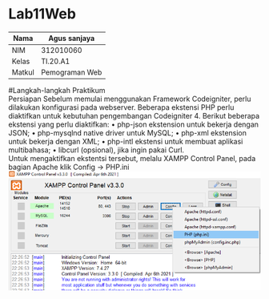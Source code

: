 # Lab11Web

| Nama    | Agus sanjaya    |
| --------|-----------------|
| NIM     | 312010060       |
| Kelas   | TI.20.A1        |
| Matkul  | Pemograman Web  |

#Langkah-langkah Praktikum<br>
Persiapan
Sebelum memulai menggunakan Framework Codeigniter, perlu dilakukan konfigurasi
pada webserver. Beberapa ekstensi PHP perlu diaktifkan untuk kebutuhan
pengembangan Codeigniter 4.
Berikut beberapa ekstensi yang perlu diaktifkan:
• php-json ekstension untuk bekerja dengan JSON;
• php-mysqlnd native driver untuk MySQL;
• php-xml ekstension untuk bekerja dengan XML;
• php-intl ekstensi untuk membuat aplikasi multibahasa;
• libcurl (opsional), jika ingin pakai Curl.<br>
Untuk mengaktifkan ekstentsi tersebut, melalu XAMPP Control Panel, pada bagian
Apache klik Config -> PHP.ini<br>
![Lab11Web](img/xampp.png)
